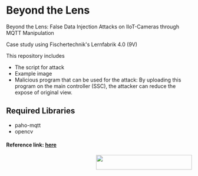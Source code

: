 # Beyond the Lens

Beyond the Lens: False Data Injection Attacks on IIoT-Cameras through MQTT Manipulation

Case study using Fischertechnik's Lernfabrik 4.0 (9V)

This repository includes 
- The script for attack
- Example image
- Malicious program that can be used for the attack: By uploading this program on the main controller (SSC), the attacker can reduce the expose of original view. 


 ## Required Libraries
- paho-mqtt
- opencv


#### Reference link: [here](https://github.com/emqx/MQTT-Client-Examples/blob/master/mqtt-client-Python3/sub_tcp.py)

<img src="https://github.com/rnrn0909/beyondthelens/assets/57967202/236eb741-b6dc-4f8a-89b1-ebfc66ee2a2e" align="right" width="260" height="40">
